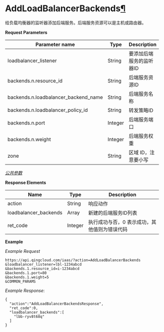 ---
---

# AddLoadBalancerBackends[¶](#addloadbalancerbackends "永久链接至标题")

给负载均衡器的监听器添加后端服务。后端服务资源可以是主机或路由器。

**Request Parameters**

| Parameter name | Type | Description | Required |
| --- | --- | --- | --- |
| loadbalancer_listener | String | 要添加后端服务的监听器ID | Yes |
| backends.n.resource_id | String | 后端服务资源ID | Yes |
| backends.n.loadbalancer_backend_name | String | 后端服务名称 | No |
| backends.n.loadbalancer_policy_id | String | 转发策略ID | No |
| backends.n.port | Integer | 后端服务端口 | Yes |
| backends.n.weight | Integer | 后端服务权重 | Yes |
| zone | String | 区域 ID，注意要小写 | Yes |

[_公共参数_](../../common/parameters.html#api-common-parameters)

**Response Elements**

| Name | Type | Description |
| --- | --- | --- |
| action | String | 响应动作 |
| loadbalancer_backends | Array | 新建的后端服务ID列表 |
| ret_code | Integer | 执行成功与否，0 表示成功，其他值则为错误代码 |

**Example**

_Example Request_

```
https://api.qingcloud.com/iaas/?action=AddLoadBalancerBackends
&loadbalancer_listener=lbl-1234abcd
&backends.1.resource_id=i-1234abcd
&backends.1.port=80
&backends.1.weight=5
&COMMON_PARAMS
```

_Example Response_:

```
{
  "action":"AddLoadBalancerBackendsResponse",
  "ret_code":0,
  "loadbalancer_backends":[
    "lbb-ryv8t68q"
  ]
}
```
